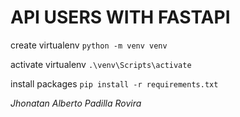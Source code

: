 # API USERS WITH FASTAPI

create virtualenv
`python -m venv venv`

activate virtualenv
`.\venv\Scripts\activate`

install packages
`pip install -r requirements.txt `


*Jhonatan Alberto Padilla Rovira*